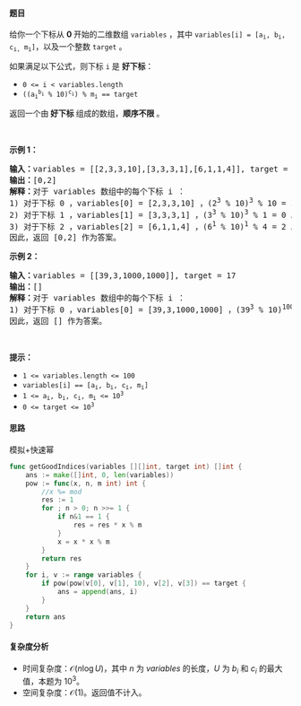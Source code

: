 #### 题目

<p>给你一个下标从 <strong>0 </strong>开始的二维数组 <code>variables</code> ，其中 <code>variables[i] = [a<sub>i</sub>, b<sub>i</sub>, c<sub>i,</sub> m<sub>i</sub>]</code>，以及一个整数 <code>target</code> 。</p>

<p>如果满足以下公式，则下标 <code>i</code> 是 <strong>好下标</strong>：</p>

<ul>
	<li><code>0 <= i < variables.length</code></li>
	<li><code>((a<sub>i</sub><sup>b<sub>i</sub></sup> % 10)<sup>c<sub>i</sub></sup>) % m<sub>i</sub> == target</code></li>
</ul>

<p>返回一个由<strong> 好下标 </strong>组成的数组，<strong>顺序不限</strong> 。</p>

<p> </p>

<p><strong class="example">示例 1：</strong></p>

<pre>
<strong>输入：</strong>variables = [[2,3,3,10],[3,3,3,1],[6,1,1,4]], target = 2
<strong>输出：</strong>[0,2]
<strong>解释：</strong>对于 variables 数组中的每个下标 i ：
1) 对于下标 0 ，variables[0] = [2,3,3,10] ，(2<sup>3</sup> % 10)<sup>3</sup> % 10 = 2 。
2) 对于下标 1 ，variables[1] = [3,3,3,1] ，(3<sup>3</sup> % 10)<sup>3</sup> % 1 = 0 。
3) 对于下标 2 ，variables[2] = [6,1,1,4] ，(6<sup>1</sup> % 10)<sup>1</sup> % 4 = 2 。
因此，返回 [0,2] 作为答案。
</pre>

<p><strong class="example">示例 2：</strong></p>

<pre>
<strong>输入：</strong>variables = [[39,3,1000,1000]], target = 17
<strong>输出：</strong>[]
<strong>解释：</strong>对于 variables 数组中的每个下标 i ：
1) 对于下标 0 ，variables[0] = [39,3,1000,1000] ，(39<sup>3</sup> % 10)<sup>1000</sup> % 1000 = 1 。
因此，返回 [] 作为答案。
</pre>

<p> </p>

<p><strong>提示：</strong></p>

<ul>
	<li><code>1 <= variables.length <= 100</code></li>
	<li><code>variables[i] == [a<sub>i</sub>, b<sub>i</sub>, c<sub>i</sub>, m<sub>i</sub>]</code></li>
	<li><code>1 <= a<sub>i</sub>, b<sub>i</sub>, c<sub>i</sub>, m<sub>i</sub> <= 10<sup>3</sup></code></li>
	<li><code><font face="monospace">0 <= target <= 10<sup>3</sup></font></code></li>
</ul>

#### 思路

模拟+快速幂

```go  
func getGoodIndices(variables [][]int, target int) []int {
	ans := make([]int, 0, len(variables))
	pow := func(x, n, m int) int {
		//x %= mod
		res := 1
		for ; n > 0; n >>= 1 {
			if n&1 == 1 {
				res = res * x % m
			}
			x = x * x % m
		}
		return res
	}
	for i, v := range variables {
		if pow(pow(v[0], v[1], 10), v[2], v[3]) == target {
			ans = append(ans, i)
		}
	}
	return ans
}
```

#### 复杂度分析

- 时间复杂度：$\mathcal{O}(n\log U)$，其中 $n$ 为 $\textit{variables}$ 的长度，$U$ 为 $b_i$ 和 $c_i$ 的最大值，本题为 $10^3$。
- 空间复杂度：$\mathcal{O}(1)$。返回值不计入。
